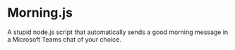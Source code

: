 # Morning.js
A stupid node.js script that automatically sends a good morning message in a Microsoft Teams chat of your choice. 
